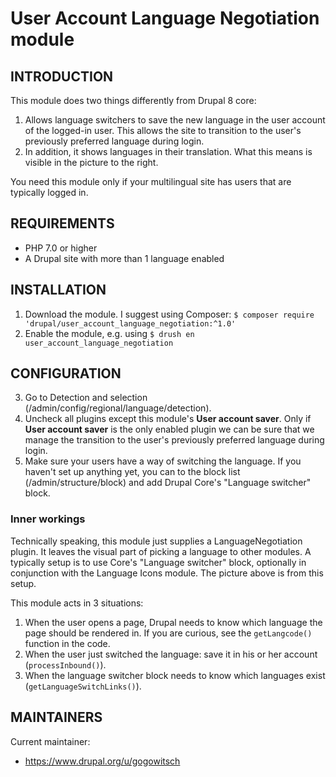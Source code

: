 User Account Language Negotiation module
========================================

INTRODUCTION
------------
This module does two things differently from Drupal 8 core:

1. Allows language switchers to save the new language in the user
   account of the logged-in user. This allows the site to transition
   to the user's previously preferred language during login.
2. In addition, it shows languages in their translation. What this
   means is visible in the picture to the right.

You need this module only if your multilingual site has users that
are typically logged in.


REQUIREMENTS
------------
- PHP 7.0 or higher
- A Drupal site with more than 1 language enabled


INSTALLATION
------------
1. Download the module. I suggest using Composer:
   `$ composer require 'drupal/user_account_language_negotiation:^1.0'`
2. Enable the module, e.g. using
   `$ drush en user_account_language_negotiation`


CONFIGURATION
-------------
3. Go to Detection and selection
   (/admin/config/regional/language/detection).
4. Uncheck all plugins except this module's **User account saver**.
   Only if **User account saver** is the only enabled plugin we can
   be sure that we manage the transition to the user's previously
   preferred language during login.
5. Make sure your users have a way of switching the language. If
   you haven't set up anything yet, you can to the block list
   (/admin/structure/block) and add Drupal Core's "Language switcher"
   block.

### Inner workings
Technically speaking, this module just supplies a LanguageNegotiation
plugin. It leaves the visual part of picking a language to other
modules. A typically setup is to use Core's "Language switcher"
block, optionally in conjunction with the Language Icons module. The
picture above is from this setup.

This module acts in 3 situations:

1. When the user opens a page, Drupal needs to know which language
   the page should be rendered in. If you are curious, see the
   `getLangcode()` function in the code.
2. When the user just switched the language: save it in his or her
   account (`processInbound()`).
3. When the language switcher block needs to know which languages
   exist (`getLanguageSwitchLinks()`).


MAINTAINERS
-----------
Current maintainer:
 * https://www.drupal.org/u/gogowitsch
